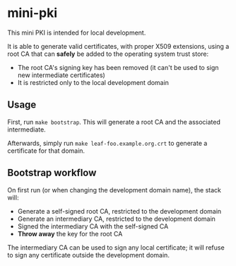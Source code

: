 # mini-pki

This mini PKI is intended for local development.

It is able to generate valid certificates, with proper X509 extensions, using a root CA that can **safely** be
added to the operating system trust store:
* The root CA's signing key has been removed (it can't be used to sign new intermediate certificates)
* It is restricted only to the local development domain


## Usage

First, run `make bootstrap`.
This will generate a root CA and the associated intermediate.

Afterwards, simply run `make leaf-foo.example.org.crt` to generate a certificate for that domain.

## Bootstrap workflow

On first run (or when changing the development domain name), the stack will:
* Generate a self-signed root CA, restricted to the development domain
* Generate an intermediary CA, restricted to the development domain
* Signed the intermediary CA with the self-signed CA
* **Throw away** the key for the root CA

The intermediary CA can be used to sign any local certificate; it will refuse to sign any certificate
outside the development domain.
